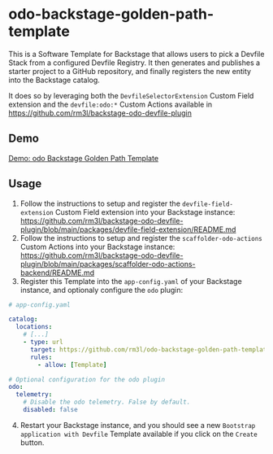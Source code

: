 # odo-backstage-golden-path-template

This is a Software Template for Backstage that allows users to pick a Devfile Stack from a configured Devfile Registry.
It then generates and publishes a starter project to a GitHub repository, and finally registers the new entity into the Backstage catalog.

It does so by leveraging both the `DevfileSelectorExtension` Custom Field extension and the `devfile:odo:*` Custom Actions available in https://github.com/rm3l/backstage-odo-devfile-plugin

## Demo

[Demo: odo Backstage Golden Path Template](https://github.com/rm3l/odo-backstage-golden-path-template/assets/593208/0e081e36-591c-4861-adfc-b567647ac04f)

## Usage

1. Follow the instructions to setup and register the `devfile-field-extension` Custom Field extension into your Backstage instance: https://github.com/rm3l/backstage-odo-devfile-plugin/blob/main/packages/devfile-field-extension/README.md
2. Follow the instructions to setup and register the `scaffolder-odo-actions` Custom Actions into your Backstage instance: https://github.com/rm3l/backstage-odo-devfile-plugin/blob/main/packages/scaffolder-odo-actions-backend/README.md
3. Register this Template into the `app-config.yaml` of your Backstage instance, and optionaly configure the `odo` plugin:

```yaml
# app-config.yaml

catalog:
  locations:
    # [...]
    - type: url
      target: https://github.com/rm3l/odo-backstage-golden-path-template/blob/main/template.yaml
      rules:
        - allow: [Template]

# Optional configuration for the odo plugin
odo:
  telemetry:
    # Disable the odo telemetry. False by default.
    disabled: false
```

4. Restart your Backstage instance, and you should see a new `Bootstrap application with Devfile` Template available if you click on the `Create` button.
